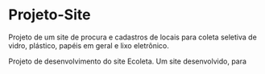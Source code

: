 # Projeto-Site
Projeto de um site de procura e cadastros de locais para coleta seletiva de vidro, plástico, papéis em geral e lixo eletrônico.

Projeto de desenvolvimento do site Ecoleta. Um site desenvolvido, para
